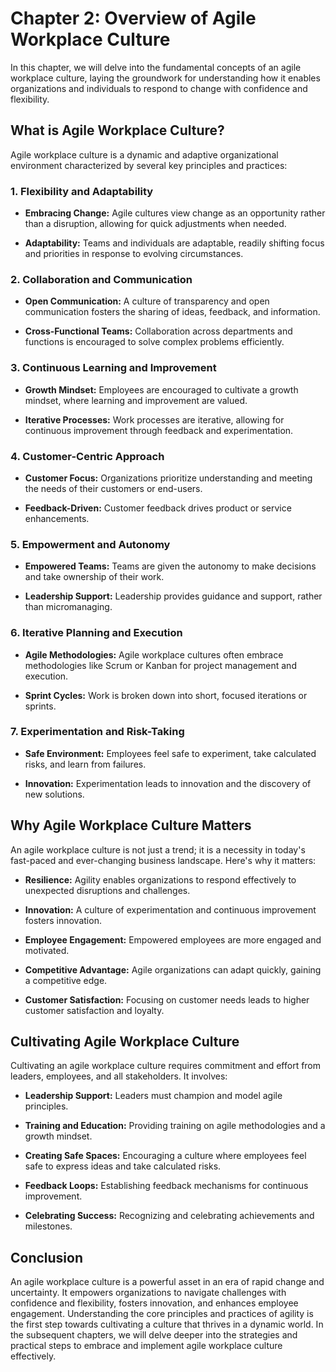 Chapter 2: Overview of Agile Workplace Culture
==============================================

In this chapter, we will delve into the fundamental concepts of an agile workplace culture, laying the groundwork for understanding how it enables organizations and individuals to respond to change with confidence and flexibility.

**What is Agile Workplace Culture?**
------------------------------------

Agile workplace culture is a dynamic and adaptive organizational environment characterized by several key principles and practices:

### **1. Flexibility and Adaptability**

* **Embracing Change:** Agile cultures view change as an opportunity rather than a disruption, allowing for quick adjustments when needed.

* **Adaptability:** Teams and individuals are adaptable, readily shifting focus and priorities in response to evolving circumstances.

### **2. Collaboration and Communication**

* **Open Communication:** A culture of transparency and open communication fosters the sharing of ideas, feedback, and information.

* **Cross-Functional Teams:** Collaboration across departments and functions is encouraged to solve complex problems efficiently.

### **3. Continuous Learning and Improvement**

* **Growth Mindset:** Employees are encouraged to cultivate a growth mindset, where learning and improvement are valued.

* **Iterative Processes:** Work processes are iterative, allowing for continuous improvement through feedback and experimentation.

### **4. Customer-Centric Approach**

* **Customer Focus:** Organizations prioritize understanding and meeting the needs of their customers or end-users.

* **Feedback-Driven:** Customer feedback drives product or service enhancements.

### **5. Empowerment and Autonomy**

* **Empowered Teams:** Teams are given the autonomy to make decisions and take ownership of their work.

* **Leadership Support:** Leadership provides guidance and support, rather than micromanaging.

### **6. Iterative Planning and Execution**

* **Agile Methodologies:** Agile workplace cultures often embrace methodologies like Scrum or Kanban for project management and execution.

* **Sprint Cycles:** Work is broken down into short, focused iterations or sprints.

### **7. Experimentation and Risk-Taking**

* **Safe Environment:** Employees feel safe to experiment, take calculated risks, and learn from failures.

* **Innovation:** Experimentation leads to innovation and the discovery of new solutions.

**Why Agile Workplace Culture Matters**
---------------------------------------

An agile workplace culture is not just a trend; it is a necessity in today's fast-paced and ever-changing business landscape. Here's why it matters:

* **Resilience:** Agility enables organizations to respond effectively to unexpected disruptions and challenges.

* **Innovation:** A culture of experimentation and continuous improvement fosters innovation.

* **Employee Engagement:** Empowered employees are more engaged and motivated.

* **Competitive Advantage:** Agile organizations can adapt quickly, gaining a competitive edge.

* **Customer Satisfaction:** Focusing on customer needs leads to higher customer satisfaction and loyalty.

**Cultivating Agile Workplace Culture**
---------------------------------------

Cultivating an agile workplace culture requires commitment and effort from leaders, employees, and all stakeholders. It involves:

* **Leadership Support:** Leaders must champion and model agile principles.

* **Training and Education:** Providing training on agile methodologies and a growth mindset.

* **Creating Safe Spaces:** Encouraging a culture where employees feel safe to express ideas and take calculated risks.

* **Feedback Loops:** Establishing feedback mechanisms for continuous improvement.

* **Celebrating Success:** Recognizing and celebrating achievements and milestones.

**Conclusion**
--------------

An agile workplace culture is a powerful asset in an era of rapid change and uncertainty. It empowers organizations to navigate challenges with confidence and flexibility, fosters innovation, and enhances employee engagement. Understanding the core principles and practices of agility is the first step towards cultivating a culture that thrives in a dynamic world. In the subsequent chapters, we will delve deeper into the strategies and practical steps to embrace and implement agile workplace culture effectively.
